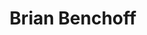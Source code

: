 ---
avatar: /images/people/bbenchoff.jpg
avatar_small: /images/people/bbenchoff_small.jpg
bio: Embedded Journalist and Insecurity Researcher
gplus: null
homepage: https://github.com/bbenchoff
instagram: null
linkedin: null
title: Brian Benchoff
twitter: https://twitter.com/bbenchoff
type: guest
username: bbenchoff
youtube: null
---